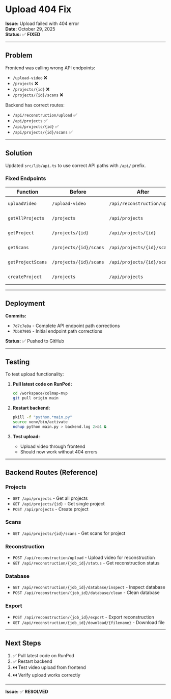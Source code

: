 # Upload 404 Fix

**Issue:** Upload failed with 404 error  
**Date:** October 29, 2025  
**Status:** ✅ **FIXED**

---

## Problem

Frontend was calling wrong API endpoints:
- `/upload-video` ❌
- `/projects` ❌
- `/projects/{id}` ❌
- `/projects/{id}/scans` ❌

Backend has correct routes:
- `/api/reconstruction/upload` ✅
- `/api/projects` ✅
- `/api/projects/{id}` ✅
- `/api/projects/{id}/scans` ✅

---

## Solution

Updated `src/lib/api.ts` to use correct API paths with `/api/` prefix.

### Fixed Endpoints

| Function | Before | After | Status |
|----------|--------|-------|--------|
| `uploadVideo` | `/upload-video` | `/api/reconstruction/upload` | ✅ Fixed |
| `getAllProjects` | `/projects` | `/api/projects` | ✅ Fixed |
| `getProject` | `/projects/{id}` | `/api/projects/{id}` | ✅ Fixed |
| `getScans` | `/projects/{id}/scans` | `/api/projects/{id}/scans` | ✅ Fixed |
| `getProjectScans` | `/projects/{id}/scans` | `/api/projects/{id}/scans` | ✅ Fixed |
| `createProject` | `/projects` | `/api/projects` | ✅ Fixed |

---

## Deployment

**Commits:**
- `7d7c7e0a` - Complete API endpoint path corrections
- `7bb87905` - Initial endpoint path corrections

**Status:** ✅ Pushed to GitHub

---

## Testing

To test upload functionality:

1. **Pull latest code on RunPod:**
   ```bash
   cd /workspace/colmap-mvp
   git pull origin main
   ```

2. **Restart backend:**
   ```bash
   pkill -f "python.*main.py"
   source venv/bin/activate
   nohup python main.py > backend.log 2>&1 &
   ```

3. **Test upload:**
   - Upload video through frontend
   - Should now work without 404 errors

---

## Backend Routes (Reference)

### Projects
- `GET /api/projects` - Get all projects
- `GET /api/projects/{id}` - Get single project
- `POST /api/projects` - Create project

### Scans
- `GET /api/projects/{id}/scans` - Get scans for project

### Reconstruction
- `POST /api/reconstruction/upload` - Upload video for reconstruction
- `GET /api/reconstruction/{job_id}/status` - Get reconstruction status

### Database
- `GET /api/reconstruction/{job_id}/database/inspect` - Inspect database
- `POST /api/reconstruction/{job_id}/database/clean` - Clean database

### Export
- `POST /api/reconstruction/{job_id}/export` - Export reconstruction
- `GET /api/reconstruction/{job_id}/download/{filename}` - Download file

---

## Next Steps

1. ✅ Pull latest code on RunPod
2. ✅ Restart backend
3. ⏭️ Test video upload from frontend
4. ⏭️ Verify upload works correctly

---

**Issue:** ✅ **RESOLVED**


